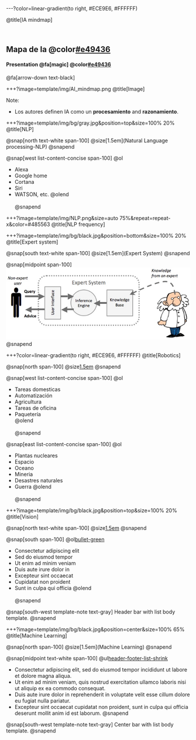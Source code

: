 ---?color=linear-gradient(to right, #ECE9E6, #FFFFFF)

@title[IA mindmap]

<br>

## Mapa de la @color[#e49436](IA)
#### Presentation @fa[magic] @color[#e49436](Magic)

@fa[arrow-down text-black]


+++?image=template/img/AI_mindmap.png
@title[Image]

Note:

- Los autores definen IA como un **procesamiento** and **razonamiento**.


+++?image=template/img/bg/gray.jpg&position=top&size=100% 20%
@title[NLP]

@snap[north text-white span-100]
@size[1.5em](Natural Language processing-NLP)
@snapend

@snap[west list-content-concise span-100]
@ol
- Alexa
- Google home
- Cortana
- Siri
- WATSON, etc.
@olend
<br><br>
@snapend

+++?image=template/img/NLP.png&size=auto 75%&repeat=repeat-x&color=#485563
@title[NLP frequency]

+++?image=template/img/bg/black.jpg&position=bottom&size=100% 20%
@title[Expert system]

@snap[south text-white span-100]
@size[1.5em](Expert System)
@snapend

@snap[midpoint span-100]
<br>
![DATAFLOW](template/img/Expert_system.png)
@snapend


+++?color=linear-gradient(to right, #ECE9E6, #FFFFFF)
@title[Robotics]

@snap[north span-100]
@size[1.5em](Robotics)
@snapend


@snap[west list-content-concise span-100]
@ol
- Tareas domesticas
- Automatización
- Agricultura
- Tareas de oficina
- Paquetería  
@olend
<br><br>
@snapend

@snap[east list-content-concise span-100]
@ol
- Plantas nucleares
- Espacio
- Oceano
- Mineria
- Desastres naturales
- Guerra
@olend
<br><br>
@snapend


+++?image=template/img/bg/black.jpg&position=top&size=100% 20%
@title[Vision]

@snap[north text-white span-100]
@size[1.5em](Vision)
@snapend

@snap[south span-100]
@ol[bullet-green](false)
- Consectetur adipiscing elit
- Sed do eiusmod tempor
- Ut enim ad minim veniam
- Duis aute irure dolor in
- Excepteur sint occaecat
- Cupidatat non proident
- Sunt in culpa qui officia
@olend
<br><br>
@snapend

@snap[south-west template-note text-gray]
Header bar with list body template.
@snapend


+++?image=template/img/bg/black.jpg&position=center&size=100% 65%
@title[Machine Learning]

@snap[north span-100]
@size[1.5em](Machine Learning)
@snapend

@snap[midpoint text-white span-100]
@ul[header-footer-list-shrink](false)
- Consectetur adipiscing elit, sed do eiusmod tempor incididunt ut labore et dolore magna aliqua.
- Ut enim ad minim veniam, quis nostrud exercitation ullamco laboris nisi ut aliquip ex ea commodo consequat.
- Duis aute irure dolor in reprehenderit in voluptate velit esse cillum dolore eu fugiat nulla pariatur.
- Excepteur sint occaecat cupidatat non proident, sunt in culpa qui officia deserunt mollit anim id est laborum.
@snapend

@snap[south-west template-note text-gray]
Center bar with list body template.
@snapend
